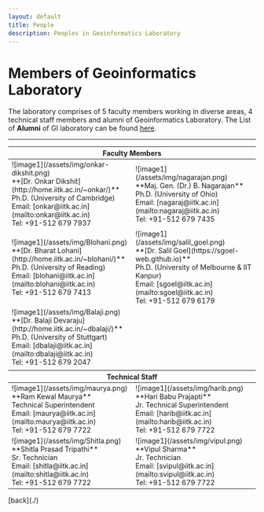 ```yaml
---
layout: default
title: People
description: Peoples in Geoinformatics Laboratory
---
```


# Members of Geoinformatics Laboratory
The laboratory comprises of 5 faculty members working in diverse areas, 4 technical staff members and alumni of Geoinformatics Laboratory.
The List of **Alumni** of GI laboratory can be found [here](./Alumni.html).

* * *
<table>
<colgroup>
<col width="50%" />
<col width="70%" />
</colgroup>
<thead>
<tr class="header">
<th colspan="2">Faculty Members</th>
</tr>
</thead>
<tbody>
<tr>

<td markdown="span">![image1](/assets/img/onkar-dikshit.png)<br>
**[Dr. Onkar Dikshit](http://home.iitk.ac.in/~onkar/)**<br>
Ph.D. (University of Cambridge)<br>
Email: [onkar@iitk.ac.in](mailto:onkar@iitk.ac.in)<br>
Tel: +91-512 679 7937
</td>
<td markdown="span">![image1](/assets/img/nagarajan.png)<br>
**Maj. Gen. (Dr.) B. Nagarajan**<br>
Ph.D. (University of Ohio)<br>
Email: [nagaraj@iitk.ac.in](mailto:nagaraj@iitk.ac.in)<br>
Tel: +91-512 679 7435
</td>
</tr>
<tr>
<td markdown="span">![image1](/assets/img/Blohani.png)<br>
**[Dr. Bharat Lohani](http://home.iitk.ac.in/~blohani/)**<br>
Ph.D. (University of Reading)<br>
Email: [blohani@iitk.ac.in](mailto:blohani@iitk.ac.in)<br>
Tel: +91-512 679 7413
</td>
<td markdown="span">![image1](/assets/img/salil_goel.png)<br>
**[Dr. Salil Goel](https://sgoel-web.github.io)**<br>
Ph.D. (University of Melbourne & IIT Kanpur)<br>
Email: [sgoel@iitk.ac.in](mailto:sgoel@iitk.ac.in)<br>
Tel: +91-512 679 6179
</td>
</tr>
<tr>
<td markdown="span">![image1](/assets/img/Balaji.png)<br>
**[Dr. Balaji Devaraju](http://home.iitk.ac.in/~dbalaji/)**<br>
Ph.D. (University of Stuttgart)<br>
Email: [dbalaji@iitk.ac.in](mailto:dbalaji@iitk.ac.in)<br>
Tel: +91-512 679 2047
</td>
<td markdown="span"></td>
</tr>
<tr>
<td markdown="span" colspan="2"></td>
</tr>
</tbody>
<thead>
<tr class="header">
<th colspan="2">Technical Staff</th>
</tr>
</thead>
<tbody>
<tr>
<td markdown="span">![image1](/assets/img/maurya.png)<br>
**Ram Kewal Maurya**<br>
Technical Superintendent<br>
Email: [maurya@iitk.ac.in](mailto:maurya@iitk.ac.in)<br>
Tel: +91-512 679 7722
</td>
<td markdown="span">![image1](/assets/img/harib.png)<br>
**Hari Babu Prajapti**<br>
Jr. Technical Superintendent<br>
Email: [harib@iitk.ac.in](mailto:harib@iitk.ac.in)<br>
Tel: +91-512 679 7722
</td>
</tr>
<tr>
<td markdown="span">![image1](/assets/img/Shitla.png)<br>
**Shitla Prasad Tripathi**<br>
Sr. Technician<br>
Email: [shitla@iitk.ac.in](mailto:shitla@iitk.ac.in)<br>
Tel: +91-512 679 7722
</td>
<td markdown="span">![image1](/assets/img/vipul.png)<br>
**Vipul Sharma**<br>
Jr. Technician<br>
Email: [svipul@iitk.ac.in](mailto:svipul@iitk.ac.in)<br>
Tel: +91-512 679 7722
</td>
</tr>
</tbody>
</table>
[back](./)

